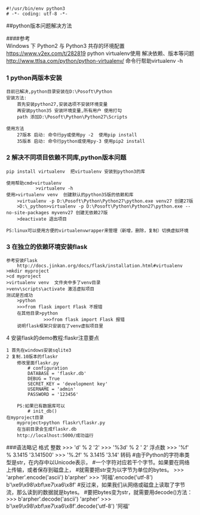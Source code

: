 ﻿
	#!/usr/bin/env python3
	# -*- coding: utf-8 -*-
##python版本问题解决方法

####参考  
	Windows 下 Python2 与 Python3 共存的环境配置
		https://www.v2ex.com/t/282819
	python virtualenv使用 解决依赖、版本等问题 
		http://www.ttlsa.com/python/python-virtualenv/
	命令行帮助virtualenv -h
### 1 python两版本安装
	目前已解决,python目录安装在D:\Posoft\Python  
	安装方法:
		首先安装python27,安装选项不安装环境变量
		再安装python35 安装环境变量,所有用户 使用打勾
		path 添加D:\Posoft\Python\Python27\Scripts
		
	使用方法
		27版本 启动: 命令行py或使用py -2  使用pip install
		35版本 启动: 命令行python或使用py-3 使用pip2 install
### 2 解决不同项目依赖不同库,python版本问题
	pip install virtualenv  把virtualenv 安装到python3的库
	
	使用帮助cmd>virtualenv
			   >virtualenv -h
	使用>virtualenv venv  创建默认的python35版的依赖和库
		>virtualenv -p D:\Posoft\Python\Python27\python.exe venv27 创建27版
		>D:\_python>virtualenv -p D:\Posoft\Python\Python27\python.exe --no-site-packages myvenv27 创建无依赖27版
		>deactivate 退出项目
	
	PS:linux可以使用方便的virtualenvwrapper来管理（新增，删除，复制）切换虚拟环境

### 3 在独立的依赖环境安装flask
	参考安装Flask 
		http://docs.jinkan.org/docs/flask/installation.html#virtualenv
	>mkdir myproject
	>cd myproject
	>virtualenv venv  文件夹中多了venv目录
	>venv\scripts\activate 激活虚拟项目
	测试是否成功
		>python
		>>>from flask import Flask 不报错
		在其他目录>python
				  >>>from flask import Flask 报错
		说明flask框架只安装在了venv虚拟项目里

4 安装flask的demo教程:flaskr注意要点

	1 首先在windows安装sqlite3
	2 复制.10版本的flaskr
		修改里面flaskr.py
			# configuration
			DATABASE = 'flaskr.db'
			DEBUG = True
			SECRET_KEY = 'development key'
			USERNAME = 'admin'
			PASSWORD = '123456'
			
		PS:如果已有数据库可以
			# init_db()
	在myproject目录
		myproject>python flaskr\flaskr.py
		在当前目录会生成flaskr.db
		http://localhost:5000/成功运行
###语法略记
	格式
		整数
	>>> 'd' % 2
	'2'
	>>> '%3d' % 2
	'  2'
		浮点数
	>>> '%f' % 3.1415
	'3.141500'
	>>> '%.2f' % 3.1415
	'3.14'
    	转码
	#由于Python的字符串类型是str，在内存中以Unicode表示，
	#一个字符对应若干个字节。如果要在网络上传输，或者保存到磁盘上，
	#就需要把str变为以字节为单位的bytes。
	>>> 'arpher'.encode('ascii')
	b'arpher'
	>>> '阿福'.encode('utf-8')
	b'\xe9\x98\xbf\xe7\xa6\x8f'
	#反过来，如果我们从网络或磁盘上读取了字节流，那么读到的数据就是bytes。
	#要把bytes变为str，就需要用decode()方法：
	>>> b'arpher'.decode('ascii')
	'arpher'
	>>> b'\xe9\x98\xbf\xe7\xa6\x8f'.decode('utf-8')
	'阿福'

